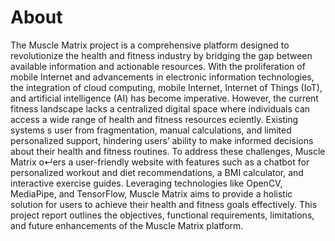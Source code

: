 # About

The Muscle Matrix project is a comprehensive platform designed to revolutionize the health and
fitness industry by bridging the gap between available information and actionable resources. With
the proliferation of mobile Internet and advancements in electronic information technologies, the
integration of cloud computing, mobile Internet, Internet of Things (IoT), and artificial intelligence
(AI) has become imperative. However, the current fitness landscape lacks a centralized digital space
where individuals can access a wide range of health and fitness resources eciently. Existing systems
s user from fragmentation, manual calculations, and limited personalized support, hindering users’
ability to make informed decisions about their health and fitness routines. To address these challenges,
Muscle Matrix o↵ers a user-friendly website with features such as a chatbot for personalized workout
and diet recommendations, a BMI calculator, and interactive exercise guides. Leveraging technologies
like OpenCV, MediaPipe, and TensorFlow, Muscle Matrix aims to provide a holistic solution for
users to achieve their health and fitness goals effectively. This project report outlines the objectives,
functional requirements, limitations, and future enhancements of the Muscle Matrix platform.
